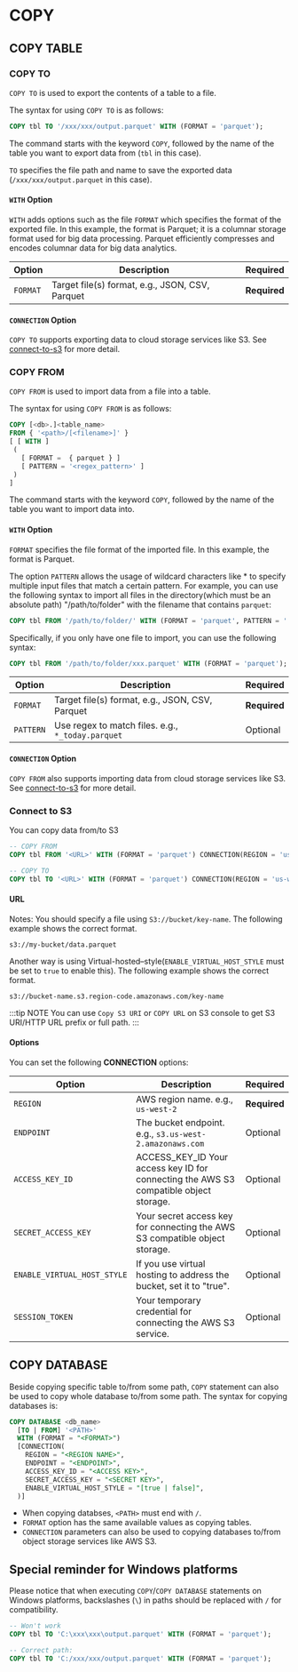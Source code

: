 # COPY

## COPY TABLE
### COPY TO

`COPY TO` is used to export the contents of a table to a file.

The syntax for using `COPY TO` is as follows:

```sql
COPY tbl TO '/xxx/xxx/output.parquet' WITH (FORMAT = 'parquet');
```

The command starts with the keyword `COPY`, followed by the name of the table you want to export data from (`tbl` in this case).

`TO` specifies the file path and name to save the exported
data (`/xxx/xxx/output.parquet` in this case).

#### `WITH` Option

`WITH` adds options such as the file `FORMAT` which specifies the format of the exported file. In this example, the format is Parquet; it is a columnar storage format used for big data processing. Parquet efficiently compresses and encodes columnar data for big data analytics.

| Option  | Description  | Required |
|---|---|---|
| `FORMAT` | Target file(s) format, e.g., JSON, CSV, Parquet  | **Required** |

#### `CONNECTION` Option

`COPY TO` supports exporting data to cloud storage services like S3. See [connect-to-s3](#connect-to-s3) for more detail.

### COPY FROM

`COPY FROM` is used to import data from a file into a table.

The syntax for using `COPY FROM` is as follows:

```sql
COPY [<db>.]<table_name>
FROM { '<path>/[<filename>]' }
[ [ WITH ]
 (
   [ FORMAT =  { parquet } ]
   [ PATTERN = '<regex_pattern>' ]
 )
]
```

The command starts with the keyword `COPY`, followed by the name of the table you want to import data into.

#### `WITH` Option

`FORMAT` specifies the file format of the imported file. In this example, the format is Parquet.

The option `PATTERN` allows the usage of wildcard characters like * to specify multiple input files that
match a certain pattern. For example, you can use the following syntax to import all files in the
directory(which must be an absolute path) "/path/to/folder" with the filename that contains `parquet`:

```sql
COPY tbl FROM '/path/to/folder/' WITH (FORMAT = 'parquet', PATTERN = '.*parquet.*');
```

Specifically, if you only have one file to import, you can use the following syntax:

```sql
COPY tbl FROM '/path/to/folder/xxx.parquet' WITH (FORMAT = 'parquet');
```

| Option  | Description  | Required |
|---|---|---|
| `FORMAT` | Target file(s) format, e.g., JSON, CSV, Parquet  | **Required** |
| `PATTERN` | Use regex to match files. e.g., `*_today.parquet` | Optional |

#### `CONNECTION` Option

`COPY FROM` also supports importing data from cloud storage services like S3. See [connect-to-s3](#connect-to-s3) for more detail.

### Connect to S3

You can copy data from/to S3

```sql
-- COPY FROM
COPY tbl FROM '<URL>' WITH (FORMAT = 'parquet') CONNECTION(REGION = 'us-west-2');

-- COPY TO
COPY tbl TO '<URL>' WITH (FORMAT = 'parquet') CONNECTION(REGION = 'us-west-2');
```

#### URL

Notes: You should specify a file using `S3://bucket/key-name`. The following example shows the correct format.

```
s3://my-bucket/data.parquet
```

Another way is using Virtual-hosted–style(`ENABLE_VIRTUAL_HOST_STYLE` must be set to `true` to enable this). The following example shows the correct format.

```
s3://bucket-name.s3.region-code.amazonaws.com/key-name
```

:::tip NOTE
You can use `Copy S3 URI` or `COPY URL` on S3 console to get S3 URI/HTTP URL prefix or full path.
:::

#### Options

You can set the following **CONNECTION** options:

| Option  | Description  | Required |
|---|---|---|
| `REGION` | AWS region name.  e.g., `us-west-2`  | **Required** |
| `ENDPOINT`  | The bucket endpoint. e.g., `s3.us-west-2.amazonaws.com`  | Optional |
| `ACCESS_KEY_ID` | ACCESS_KEY_ID Your access key ID for connecting the AWS S3 compatible object storage.  | Optional |
| `SECRET_ACCESS_KEY` | Your secret access key for connecting the AWS S3 compatible object storage.  | Optional |
| `ENABLE_VIRTUAL_HOST_STYLE` | If you use virtual hosting to address the bucket, set it to "true".| Optional |
| `SESSION_TOKEN` | Your temporary credential for connecting the AWS S3 service. | Optional |

## COPY DATABASE

Beside copying specific table to/from some path, `COPY` statement can also be used to copy whole database to/from some path. The syntax for copying databases is:


```sql
COPY DATABASE <db_name> 
  [TO | FROM] '<PATH>' 
  WITH (FORMAT = "<FORMAT>") 
  [CONNECTION(
    REGION = "<REGION NAME>",
    ENDPOINT = "<ENDPOINT>",
    ACCESS_KEY_ID = "<ACCESS KEY>",
    SECRET_ACCESS_KEY = "<SECRET KEY>",
    ENABLE_VIRTUAL_HOST_STYLE = "[true | false]",
  )]
```

- When copying databses, `<PATH>` must end with `/`.
- `FORMAT` option has the same available values as copying tables.
- `CONNECTION` parameters can also be used to copying databases to/from object storage services like AWS S3.

## Special reminder for Windows platforms

Please notice that when executing `COPY`/`COPY DATABASE` statements on Windows platforms, backslashes (`\`) in paths should be replaced with `/` for compatibility.

```sql
-- Won't work
COPY tbl TO 'C:\xxx\xxx\output.parquet' WITH (FORMAT = 'parquet');

-- Correct path:
COPY tbl TO 'C:/xxx/xxx/output.parquet' WITH (FORMAT = 'parquet');
```
